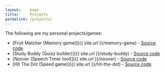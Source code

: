 ```yaml
---
layout:    page
title:     Projects
permalink: /projects/
---
```


The following are my personal projects/games:

- [Fruit Matcher (Memory game)]({{ site.url }}/memory-game) - [Source code](http://github.com/mmenavas/memory-game)
- [Study Buddy (Quizz builder)]({{ site.url }}/study-buddy) - [Source code](http://github.com/mmenavas/study-buddy)
- [Noover (Speech Timer tool)]({{ site.url }}/noover) - [Source code](http://github.com/mmenavas/noover)
- [Hit The Dot (Speed game)]({{ site.url }}/hit-the-dot) - [Source code](http://github.com/mmenavas/hit-the-dot)

